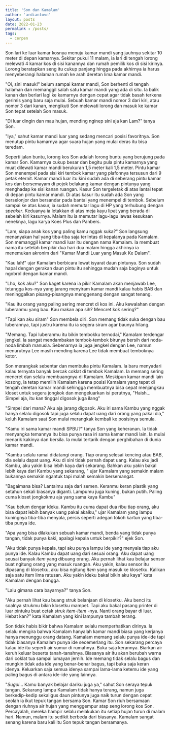 ```yaml
---
title: 'Son dan Kamalam'
author: 'ardiantovn'
layout: posts
date: 2022-01-23
permalink : /posts/
tags:
  - cerpen
---
```


Son lari ke luar kamar kosnya menuju kamar mandi yang jauhnya sekitar 10 meter di depan kamarnya. Sekitar pukul 11 malam, ia lari di tengah lorong  melewati 4 kamar kos di sisi kanannya dan rumah pemilik kos di sisi kirinya. Lorong beratapkan seng itu cukup panjang hingga pada akhirnya ia harus menyeberangi halaman rumah ke arah deretan lima kamar mandi. 

"Oi, sini masuk!" belum sampai kamar mandi, Son berhenti di tengah halaman dan memanggil salah satu kamar mandi yang ada di situ. Ia balik kanan dan berlari lagi ke kamarnya dengan cepat agar tidak basah terkena gerimis yang baru saja mulai. Sebuah kamar mandi nomor 3 dari kiri, atau nomor 3 dari kanan, mengikuti Son melewati lorong dan masuk ke kamar Son tepat setelah Son masuk.

"Di luar dingin dan mau hujan, mending nginep sini aja kan Lam?" tanya Son.

"Iya," sahut kamar mandi luar yang sedang mencari posisi favoritnya. Son menutup pintu kamarnya agar suara hujan yang mulai deras itu bisa teredam.

Seperti jalan buntu, lorong kos Son adalah lorong buntu yang berujung pada kamar Son. Kamarnya cukup besar dan begitu pula pintu kamarnya yang muat dilewati kamar mandi berukuran 1,5 meter kali 1,5 meter. Pintu kamar Son menempel pada sisi kiri tembok kamar yang plafonnya tersusun dari 9 petak eternit. Kamar mandi luar itu kini sudah ada di seberang pintu kamar kos dan bersemayam di pojok belakang kamar dengan pintunya yang menghadap ke sisi kanan ruangan. Kasur Son tergeletak di atas lantai tepat di depan pintu kamar mandi. Di atas kasur itu sudah ada Son yang berselonjor dan bersandar pada bantal yang menempel di tembok. Sebelum sampai ke atas kasur, ia sudah memutar lagu di HP yang terhubung dengan _speaker_. Keduanya ia letakkan di atas meja kayu lipat yang berada di sebelah kiri kasurnya. Malam itu ia memutar lagu-lagu lawas kesukaan neneknya, lagu karya Koes Plus dan Panbers.

"Lam, siapa anak kos yang paling kamu nggak suka?" Son langsung menanyakan hal yang tiba-tiba saja terlintas di kepalanya pada Kamalam. Son memanggil kamar mandi luar itu dengan nama Kamalam. Ia membuat nama itu setelah berpikir dua hari dua malam hingga akhirnya ia menemukan akronim dari "Kamar Mandi Luar yang Masuk Ke Dalam". 

"Kau lah!" ujar Kamalam berbicara lewat isyarat daun pintunya. Son sudah hapal dengan gerakan daun pintu itu sehingga mudah saja baginya untuk ngobrol dengan kamar mandi.

"Lho, kok aku?" Son kaget karena ia pikir Kamalam akan menjawab Lee, tetangga kos-nya yang jarang menyiram kamar mandi kalau habis BAB dan meninggalkan pisang-pisangnya menggenang dengan sangat tenang.

"Kau itu orang yang paling sering mencret di kos ini. Aku kewalahan dengan luberanmu yang bau. Kau makan apa sih? Mencret kok sering?"

"Tapi kan aku siram" Son membela diri. Son memang tidak suka dengan bau luberannya, tapi justru karena itu ia segera siram agar baunya hilang.

"Memang. Tapi luberanmu itu bikin tembokku ternodai," Kamalam terdengar jengkel. Ia sangat mendambakan tembok-tembok birunya bersih dari noda-noda limbah manusia. Sebenarnya ia juga jengkel dengan Lee, namun menurutnya Lee masih mending karena Lee tidak membuat temboknya kotor.

Son merangkak sebentar dan membuka pintu Kamalam. Ia baru menyadari kalau ternyata banyak bercak coklat di tembok Kamalam. Ia memang sering mencret dan selalu membuangnya di Kamalam. Meskipun kamar mandi lain kosong, ia tetap memilih Kamalam karena posisi Kamalam yang tepat di tengah deretan kamar mandi sehingga membuatnya bisa cepat menjangkau kloset untuk segera jongkok dan mengeluarkan isi perutnya, "Haish... Simpel aja, itu kan tinggal digosok juga ilang"

"Simpel dari mana? Aku aja jarang digosok. Aku iri sama Kambu yang nggak hanya selalu digosok tapi juga selalu dapat uang dari orang yang pakai dia," keluh Kamalam saat Son mulai merangkak kembali ke posisinya semula.

"Kamu iri sama kamar mandi SPBU?" tanya Son yang keheranan. Ia tidak menyangka temannya itu bisa punya rasa iri sama kamar mandi lain. Ia mulai menarik kakinya dan bersila. Ia mulai tertarik dengan perghibahan di dunia kamar mandi.

"Kambu selalu ramai didatangi orang. Tiap orang selesai kencing atau BAB, dia selalu dapat uang. Aku di sini tidak pernah dapat uang. Kalau aku jadi Kambu, aku yakin bisa lebih kaya dari sekarang. Bahkan aku yakin bakal lebih kaya dari Kambu yang sekarang, " ujar Kamalam yang semakin malam bukannya semakin ngantuk tapi malah semakin bersemangat.

"Bagaimana bisa? Lantaimu saja dari semen. Keranmu keran plastik yang setahun sekali biasanya diganti. Lampumu juga kuning, bukan putih. Paling cuma kloset jongkokmu aja yang sama kaya Kambu"

"Kau belum dengar ideku. Kambu itu cuma dapat dua ribu tiap orang, aku bisa dapat lebih banyak uang pakai akalku," ujar Kamalam yang lampu kuningnya tiba-tiba menyala, persis seperti adegan tokoh kartun yang tiba-tiba punya ide.

"Apa yang bisa dilakukan sebuah kamar mandi, benda yang tidak punya tangan, tidak punya kaki, apalagi kepala untuk berpikir?" ejek Son.

"Aku tidak punya kepala, tapi aku punya lampu ide yang menyala tiap aku punya ide. Kalau Kambu dapat uang dari sesuai orang. Aku dapat uang seusai banyak _item_ yang dibuang orang. Aku pernah lihat kau belajar sensor buat ngitung orang yang masuk ruangan. Aku yakin, kalau sensor itu dipasang di klosetku, aku bisa ngitung _item_ yang masuk ke klosetku. Kalikan saja satu item lima ratusan. Aku yakin ideku bakal bikin aku kaya" kata Kamalam dengan bangga.

"Lalu gimana cara bayarnya?" tanya Son.

"Aku pernah lihat kau buang struk belanjaan di klosetku. Aku benci itu soalnya strukmu bikin klosetku mampet. Tapi aku bakal pasang printer di luar pintuku buat cetak struk _item-item_ -nya. Nanti orang bayar di luar. Hebat kan?" kata Kamalam yang kini lampunya tambah terang. 

Son tidak habis bikir bahwa Kamalam selalu memperhatikan dirinya. Ia selalu mengira bahwa Kamalam hanyalah kamar mandi biasa yang kerjanya hanya menunggu orang datang. Kamalam memang selalu punya ide-ide tapi tidak biasanya Kamalam punya ide secemerlang itu. Son sekarang percaya kalau ide itu seperti air sumur di rumahnya. Buka saja kerannya. Biarkan air keruh keluar beserta tanah-tanahnya. Biasanya air itu akan berubah warna dari coklat tua sampai lumayan jernih. Ide memang tidak selalu bagus dan mungkin tidak ada ide yang benar-benar bagus, tapi buka saja keran idenya. Keluarkan saja semua idenya sampai lama-lama ketemu ide yang paling bagus di antara ide-ide yang lainnya.

"_Sugoi_... Kamu banyak belajar dariku juga ya," sahut Son seraya tepuk tangan. Sekarang lampu Kamalam tidak hanya terang, namun juga berkedip-kedip sekaligus daun pintunya juga naik turun dengan cepat seolah ia ikut tepuk tangan bersama Son. Kamar Son riuh bersamaan dengan riuhnya air hujan yang menggempur atap seng lorong kos Son. Percayalah, mereka hampir selalu melakukan itu setiap hujan turun di malam hari. Namun, malam itu sedikit berbeda dari biasanya. Kamalam sangat senang karena baru kali itu Son tepuk tangan bersamanya.
